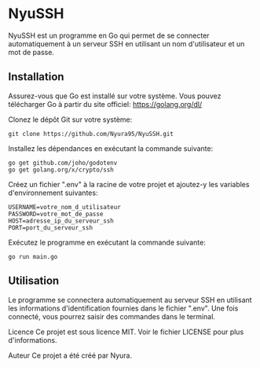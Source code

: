 # NyuSSH
NyuSSH est un programme en Go qui permet de se connecter automatiquement à un serveur SSH en utilisant un nom d'utilisateur et un mot de passe.

## Installation
Assurez-vous que Go est installé sur votre système. Vous pouvez télécharger Go à partir du site officiel: https://golang.org/dl/

Clonez le dépôt Git sur votre système:

```
git clone https://github.com/Nyura95/NyuSSH.git
```

Installez les dépendances en exécutant la commande suivante:

```
go get github.com/joho/godotenv
go get golang.org/x/crypto/ssh
```

Créez un fichier ".env" à la racine de votre projet et ajoutez-y les variables d'environnement suivantes:

```
USERNAME=votre_nom_d_utilisateur
PASSWORD=votre_mot_de_passe
HOST=adresse_ip_du_serveur_ssh
PORT=port_du_serveur_ssh
```

Exécutez le programme en exécutant la commande suivante:
```
go run main.go
```

## Utilisation
Le programme se connectera automatiquement au serveur SSH en utilisant les informations d'identification fournies dans le fichier ".env". Une fois connecté, vous pourrez saisir des commandes dans le terminal.

Licence
Ce projet est sous licence MIT. Voir le fichier LICENSE pour plus d'informations.

Auteur
Ce projet a été créé par Nyura.